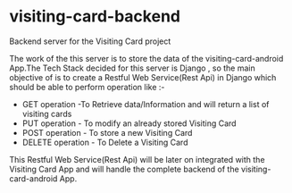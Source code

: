 # visiting-card-backend
Backend server for the Visiting Card project

The work of the this server is to store the data of the visiting-card-android App.The Tech Stack decided for this server is Django , so the main objective of is to create a Restful Web Service(Rest Api) in Django which should be able to perform operation like :-

* GET operation -To Retrieve data/Information and will return a list of visiting cards
* PUT operation - To modify an already stored Visiting Card
* POST operation - To store a new Visiting Card
* DELETE operation - To Delete a Visiting Card 



This Restful Web Service(Rest Api) will be later on integrated with the Visiting Card App and will handle the complete backend of the visiting-card-android App.

